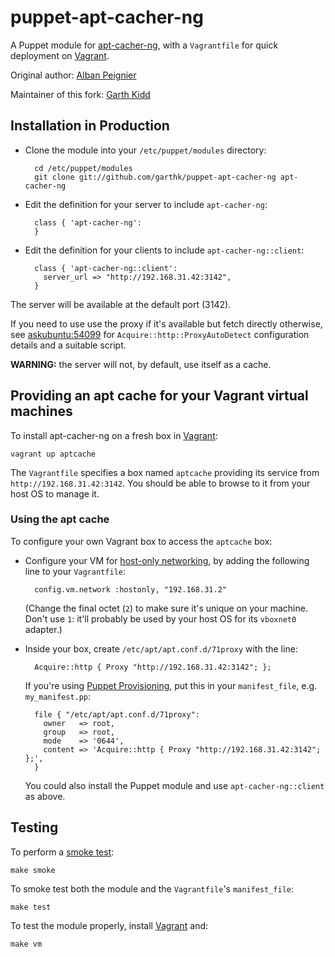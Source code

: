 # puppet-apt-cacher-ng

A Puppet module for [apt-cacher-ng], with a `Vagrantfile` for quick
deployment on [Vagrant].

Original author: [Alban Peignier]

Maintainer of this fork: [Garth Kidd]

## Installation in Production

* Clone the module into your `/etc/puppet/modules` directory:

        cd /etc/puppet/modules
        git clone git://github.com/garthk/puppet-apt-cacher-ng apt-cacher-ng

* Edit the definition for your server to include `apt-cacher-ng`:

        class { 'apt-cacher-ng':
        }

* Edit the definition for your clients to include `apt-cacher-ng::client`:

        class { 'apt-cacher-ng::client':
          server_url => "http://192.168.31.42:3142",
        }

The server will be available at the default port (3142).

If you need to use use the proxy if it's available but fetch directly
otherwise, see [askubuntu:54099] for `Acquire::http::ProxyAutoDetect`
configuration details and a suitable script. 

**WARNING:** the server will not, by default, use itself as a cache.

## Providing an apt cache for your Vagrant virtual machines

To install apt-cacher-ng on a fresh box in [Vagrant]:

    vagrant up aptcache

The `Vagrantfile` specifies a box named `aptcache` providing its service
from `http://192.168.31.42:3142`. You should be able to browse to it from
your host OS to manage it.

### Using the apt cache

To configure your own Vagrant box to access the `aptcache` box:

* Configure your VM for [host-only networking], by adding the following line
  to your `Vagrantfile`:

        config.vm.network :hostonly, "192.168.31.2"

    (Change the final octet (`2`) to make sure it's unique on your machine. 
    Don't use `1`: it'll probably be used by your host OS for its `vboxnet0`
    adapter.)

* Inside your box, create `/etc/apt/apt.conf.d/71proxy` with the line:

        Acquire::http { Proxy "http://192.168.31.42:3142"; };

    If you're using [Puppet Provisioning], put this in your `manifest_file`, 
    e.g. `my_manifest.pp`:

        file { "/etc/apt/apt.conf.d/71proxy": 
          owner   => root,
          group   => root,
          mode    => '0644',
          content => 'Acquire::http { Proxy "http://192.168.31.42:3142"; };',
        }

    You could also install the Puppet module and use `apt-cacher-ng::client`
    as above. 

## Testing

To perform a [smoke test]: 

    make smoke

To smoke test both the module and the `Vagrantfile`'s `manifest_file`:

    make test

To test the module properly, install [Vagrant] and:

    make vm

[apt-cacher-ng]: http://www.unix-ag.uni-kl.de/~bloch/acng/
[smoke test]: http://docs.puppetlabs.com/guides/tests_smoke.htm
[Alban Peignier]: https://github.com/albanpeignier
[Garth Kidd]: https://github.com/garthk
[Vagrant]: http://vagrantup.com/
[host-only networking]: http://vagrantup.com/docs/host_only_networking.html
[askubuntu:54099]: http://askubuntu.com/a/54099
[Puppet Provisioning]: http://vagrantup.com/docs/provisioners/puppet.html
